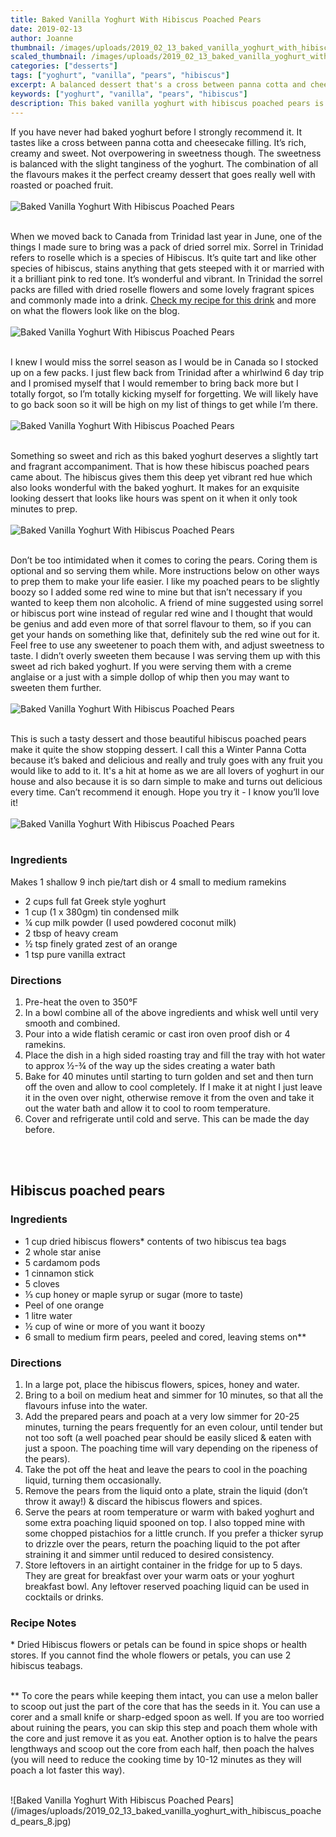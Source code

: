 ```yaml
---
title: Baked Vanilla Yoghurt With Hibiscus Poached Pears
date: 2019-02-13
author: Joanne
thumbnail: /images/uploads/2019_02_13_baked_vanilla_yoghurt_with_hibiscus_poached_pears_1.jpg
scaled_thumbnail: /images/uploads/2019_02_13_baked_vanilla_yoghurt_with_hibiscus_poached_pears_0.jpg
categories: ["desserts"]
tags: ["yoghurt", "vanilla", "pears", "hibiscus"]
excerpt: A balanced dessert that's a cross between panna cotta and cheesecake filling
keywords: ["yoghurt", "vanilla", "pears", "hibiscus"]
description: This baked vanilla yoghurt with hibiscus poached pears is a perfectly balalnced dessert. It tastes like a cross between panna cotta and cheesecake filling
---
```


If you have never had baked yoghurt before I strongly recommend it. It tastes like a cross between panna cotta and cheesecake filling. It’s rich, creamy and sweet. Not overpowering in sweetness though. The sweetness is balanced with the slight tanginess of the yoghurt. The combination of all the flavours makes it the perfect creamy dessert that goes really well with roasted or poached fruit.
</br>
</br>
![Baked Vanilla Yoghurt With Hibiscus Poached Pears](/images/uploads/2019_02_13_baked_vanilla_yoghurt_with_hibiscus_poached_pears_2.jpg)
</br>
</br>

When we moved back to Canada from Trinidad last year in June, one of the things I made sure to bring was a pack of dried sorrel mix. Sorrel in Trinidad refers to roselle which is a species of Hibiscus. It’s quite tart and like other species of hibiscus, stains anything that gets steeped with it or married with it a brilliant pink to red tone. It’s wonderful and vibrant. In Trinidad the sorrel packs are filled with dried roselle flowers and some lovely fragrant spices and commonly made into a drink. [Check my recipe for this drink](https://www.oliveandmango.com/winter-sorrel-hibiscus-margarita/) and more on what the flowers look like on the blog.
</br>
</br>
![Baked Vanilla Yoghurt With Hibiscus Poached Pears](/images/uploads/2019_02_13_baked_vanilla_yoghurt_with_hibiscus_poached_pears_3.jpg)
</br>
</br>

I knew I would miss the sorrel season as I would be in Canada so I stocked up on a few packs. I just flew back from Trinidad after a whirlwind 6 day trip and I promised myself that I would remember to bring back more but I totally forgot, so I’m totally kicking myself for forgetting. We will likely have to go back soon so it will be high on my list of things to get while I’m there.
</br>
</br>
![Baked Vanilla Yoghurt With Hibiscus Poached Pears](/images/uploads/2019_02_13_baked_vanilla_yoghurt_with_hibiscus_poached_pears_4.jpg)
</br>
</br>

Something so sweet and rich as this baked yoghurt deserves a slightly tart and fragrant accompaniment. That is how these hibiscus poached pears came about. The hibiscus gives them this deep yet vibrant red hue which also looks wonderful with the baked yoghurt. It makes for an exquisite looking dessert that looks like hours was spent on it when it only took minutes to prep.
</br>
</br>
![Baked Vanilla Yoghurt With Hibiscus Poached Pears](/images/uploads/2019_02_13_baked_vanilla_yoghurt_with_hibiscus_poached_pears_5.jpg)
</br>
</br>

Don’t be too intimidated when it comes to coring the pears. Coring them is optional and so serving them while.  More instructions below on other ways to prep them to make your life easier. I like my poached pears to be slightly boozy so I added some red wine to mine but that isn’t necessary if you wanted to keep them non alcoholic. A friend of mine suggested using sorrel or hibiscus port wine instead of regular red wine and I thought that would be genius and add even more of that sorrel flavour to them, so if you can get your hands on something like that, definitely sub the red wine out for it. Feel free to use any sweetener to poach them with, and adjust sweetness to taste. I didn’t overly sweeten them because I was serving them up with this sweet ad rich baked yoghurt. If you were serving them with a creme anglaise or a just with a simple dollop of whip then you may want to sweeten them further.
</br>
</br>
![Baked Vanilla Yoghurt With Hibiscus Poached Pears](/images/uploads/2019_02_13_baked_vanilla_yoghurt_with_hibiscus_poached_pears_6.jpg)
</br>
</br>

This is such a tasty dessert and those beautiful hibiscus poached pears make it quite the show stopping dessert. I call this a Winter Panna Cotta because it’s baked and delicious and really and truly goes with any fruit you would like to add to it. It's a hit at home as we are all lovers of yoghurt in our house and also because it is so darn simple to make and turns out delicious every time. Can’t recommend it enough. Hope you try it - I know you’ll love it!
</br>
</br>
![Baked Vanilla Yoghurt With Hibiscus Poached Pears](/images/uploads/2019_02_13_baked_vanilla_yoghurt_with_hibiscus_poached_pears_7.jpg)
</br>
</br>

### Ingredients
Makes 1 shallow 9 inch pie/tart dish or 4 small to medium ramekins

* 2 cups full fat Greek style yoghurt
* 1 cup (1 x 380gm) tin condensed milk
* &frac14; cup milk powder (I used powdered coconut milk)
* 2 tbsp of heavy cream 
* &frac12; tsp finely grated zest of an orange
* 1 tsp pure vanilla extract

### Directions

1. Pre-heat the oven to 350&deg;F
2. In a bowl combine all of the above ingredients and whisk well until very smooth and combined. 
3. Pour into a wide flatish ceramic or cast iron oven proof dish or 4 ramekins. 
4. Place the dish in a high sided roasting tray and fill the tray with hot water to approx &frac12;-&frac34; of the way up the sides creating a water bath 
5. Bake for 40 minutes until starting to turn golden and set and then turn off the oven and allow to cool completely. If I make it at night I just leave it in the oven over night, otherwise remove it from the oven and take it out the water bath and allow it to cool to room temperature. 
6. Cover and refrigerate until cold and serve. This can be made the day before.
</br>
</br>

## Hibiscus poached pears 
### Ingredients

* 1 cup dried hibiscus flowers* contents of two hibiscus tea bags 
* 2 whole star anise
* 5 cardamom pods
* 1 cinnamon stick
* 5 cloves
* &frac13; cup honey or maple syrup or sugar (more to taste) 
* Peel of one orange 
* 1 litre water
* &frac12; cup of wine or more of you want it boozy 
* 6 small to medium firm pears, peeled and cored, leaving stems on**

### Directions

1. In a large pot, place the hibiscus flowers, spices, honey and water. 
2. Bring to a boil on medium heat and simmer for 10 minutes, so that all the flavours infuse into the water.
3. Add the prepared pears and poach at a very low simmer for 20-25 minutes, turning the pears frequently for an even colour, until tender but not too soft (a well poached pear should be easily sliced & eaten with just a spoon. The poaching time will vary depending on the ripeness of the pears).
4. Take the pot off the heat and leave the pears to cool in the poaching liquid, turning them occasionally.
5. Remove the pears from the liquid onto a plate, strain the liquid (don’t throw it away!) & discard the hibiscus flowers and spices. 
6. Serve the pears at room temperature or warm with baked yoghurt and some extra poaching liquid spooned on top. I also topped mine with some chopped pistachios for a little crunch. If you prefer a thicker syrup to drizzle over the pears, return the poaching liquid to the pot after straining it and simmer until reduced to desired consistency. 
7. Store leftovers in an airtight container in the fridge for up to 5 days. They are great for breakfast over your warm oats or your yoghurt breakfast bowl. Any leftover reserved poaching liquid can be used in cocktails or drinks.

### Recipe Notes
&ast; Dried Hibiscus flowers or petals can be found in spice shops or health stores. If you cannot find the whole flowers or petals, you can use 2 hibiscus teabags.
</br>
</br>

&ast;&ast; To core the pears while keeping them intact, you can use a melon baller to scoop out just the part of the core that has the seeds in it. You can use a corer and a small knife or sharp-edged spoon as well. If you are too worried about ruining the pears, you can skip this step and poach them whole with the core and just remove it as you eat. Another option is to halve the pears lengthways and scoop out the core from each half, then poach the halves (you will need to reduce the cooking time by 10-12 minutes as they will poach a lot faster this way).

</br>
![Baked Vanilla Yoghurt With Hibiscus Poached Pears](/images/uploads/2019_02_13_baked_vanilla_yoghurt_with_hibiscus_poached_pears_8.jpg)